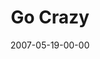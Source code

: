 ---
layout: message
category: message
series: "Go Home"
title: "Go Crazy"
date: 2007-05-19-00-00
message_id: 18
---